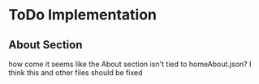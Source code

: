 # ToDo Implementation

## About Section

how come it seems like the About section isn't tied to homeAbout.json? I think this and other files should be fixed